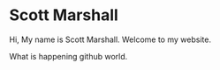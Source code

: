 # Scott Marshall
Hi, My name is Scott Marshall.  Welcome to my website.

What is happening github world.
